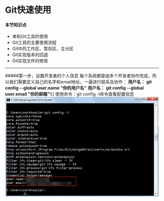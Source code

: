 # Git快速使用
#### 本节知识点
* 单机Git工具的使用
* Git工具的主要使用流程
* Git中的工作区、暂存区、主分区
* Git实现版本的回退
* Git实现文件的修改

***
#####第一步，设置开发者的个人信息
每个系统都是由多个开发者协作完成，所以我们需要定义自己的名字和email地址，一遍进行联系及协作：
**用户名：** **git config --global user.name "你的用户名"**
**用户名：** **git config --global user.email "你的邮箱"**![]
使用命令：git config -l命令查看配置信息
![](assets/gitconfig.jpg)


